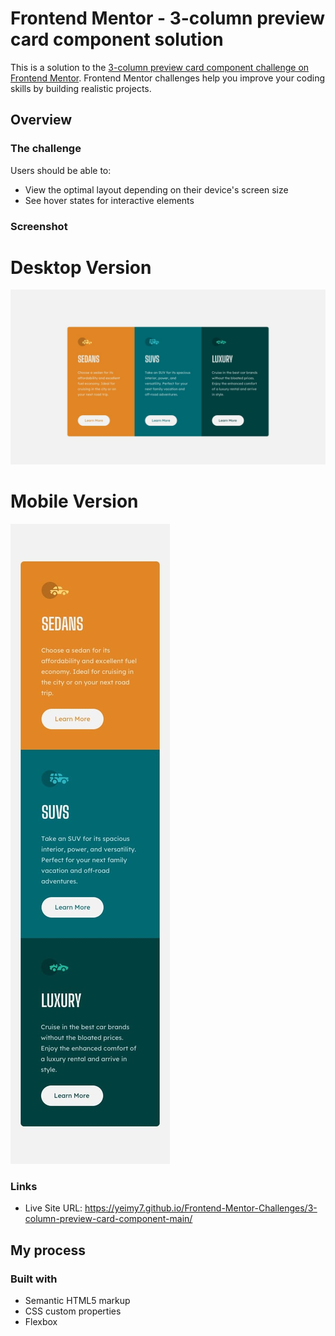 # Frontend Mentor - 3-column preview card component solution

This is a solution to the [3-column preview card component challenge on Frontend Mentor](https://www.frontendmentor.io/challenges/3column-preview-card-component-pH92eAR2-). Frontend Mentor challenges help you improve your coding skills by building realistic projects. 


## Overview

### The challenge

Users should be able to:

- View the optimal layout depending on their device's screen size
- See hover states for interactive elements

### Screenshot

# Desktop Version
![desktop-design](https://raw.githubusercontent.com/Yeimy7/Frontend-Mentor-Challenges/master/3-column-preview-card-component-main/images/desktop.jpg)

# Mobile Version
![mobile-design](https://raw.githubusercontent.com/Yeimy7/Frontend-Mentor-Challenges/master/3-column-preview-card-component-main/images/mobile.jpg)


### Links

- Live Site URL: https://yeimy7.github.io/Frontend-Mentor-Challenges/3-column-preview-card-component-main/

## My process

### Built with

- Semantic HTML5 markup
- CSS custom properties
- Flexbox